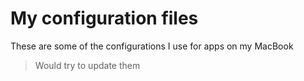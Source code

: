 # My configuration files

These are some of the configurations I use for apps on my MacBook

> Would try to update them
